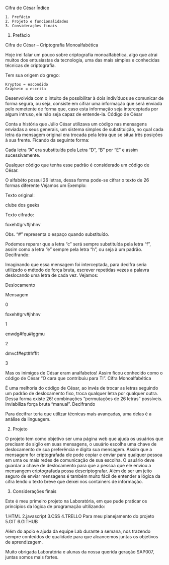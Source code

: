 Cifra de César
Índice

    1. Prefácio
    2. Projeto e funcionalidades
    3. Considerações finais

1. Prefácio

Cifra de César – Criptografia Monoalfabética


Hoje irei falar um pouco sobre criptografia monoalfabética, algo que atrai muitos dos entusiastas da tecnologia, uma das mais simples e conhecidas técnicas de criptografia.

Tem sua origem do grego:

    Kryptos = escondido                      
    Gráphein = escrita

Desenvolvida com o intuito de possibilitar à dois indivíduos se comunicar de forma segura, ou seja, consiste em cifrar uma informação que será enviada pelo remetente de forma que, caso esta informação seja interceptada por algum intruso, ele não seja capaz de entende-la.
Código de César

Conta a história que Júlio César utilizava um código nas mensagens enviadas a seus generais, um sistema simples de substituição, no qual cada letra da mensagem original era trocada pela letra que se situa três posições à sua frente. Ficando da seguinte forma:

Cada letra “A” era substituída pela Letra “D”, “B” por “E” e assim sucessivamente.

Qualquer código que tenha esse padrão é considerado um código de César.

O alfabéto possui 26 letras, dessa forma pode-se cifrar o texto de 26 formas diferente
Vejamos um Exemplo:

Texto original:
	

clube dos geeks

Texto cifrado:
	

foxeh#grv#jhhnv

Obs. “#” representa o espaço quando substituído.

Podemos reparar que a letra “c” será sempre substituída pela letra “f”, assim como a letra “e” sempre pela letra “h”, ou seja à um padrão.
Decifrando:

Imaginando que essa mensagem foi interceptada, para decifra seria utilizado o método de força bruta, escrever repetidas vezes a palavra deslocando uma letra de cada vez.
Vejamos:

Deslocamento
	

Mensagem

0
	

foxeh#grv#jhhnv

1
	

enwdg#fqu#iggmu

2
	

dmvcf#ept#hfflt

3
	


Mas os inimigos de César eram analfabetos! Assim ficou conhecido como o código de César “O cara que contribuiu para TI”.
Cifra Monoalfabética

É uma melhoria do código de César, ao invés de trocar as letras seguindo um padrão de deslocamento fixo, troca qualquer letra por qualquer outra. Dessa forma existe 26! combinações “permutações de 26 letras” possíveis. Inviabiliza força bruta “manual”.
Decifrando

Para decifrar teria que utilizar técnicas mais avançadas, uma delas é a análise da linguagem.

2. Projeto

O projeto tem como objetivo ser uma página web que ajuda os usuários que precisam de sigilo em suas mensagens, o usuário escolhe uma chave de deslocamento de sua preferência e digita sua mensagem. 
Assim que a mensagem for criptografada ele pode copiar e enviar para qualquer pessoa em uma ou mais redes de comunicação de sua escolha.
O usuário deve guardar a chave de deslocamento para que a pessoa que ele enviou a mensangem criptografada possa descriptografar.
Além de ser um jeito seguro de enviar mensagens é também muito fácil de entender a lógica da cifra lendo o texto breve que deixei nos containers de informação.

 3. Considerações finais

 Este é meu primeiro projeto na Laboratória, em que pude praticar os principios da lógica de programação ultilizando:

 1.HTML 
 2.javascript
 3.CSS
 4.TRELLO Para meu planejamento do projeto
 5.GIT
 6.GITHUB

 Além do apoio e ajuda da equipe Lab durante a semana, nos trazendo sempre conteúdos de qualidade para que alcancemos juntas os objetivos de aprendizagem.

 Muito obrigada Laboratória e alunas da nossa querida geração SAP007, juntas somos mais fortes.
